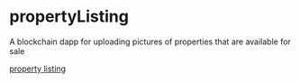 # propertyListing
A blockchain dapp for uploading pictures of properties that are available for sale 

<a href="https://ipfs.io/ipfs/QmfXqzTCuaTrPD8tKpbf8KyoSDp8bpZddAe8FV4tUvDfLH/">property listing</a>

